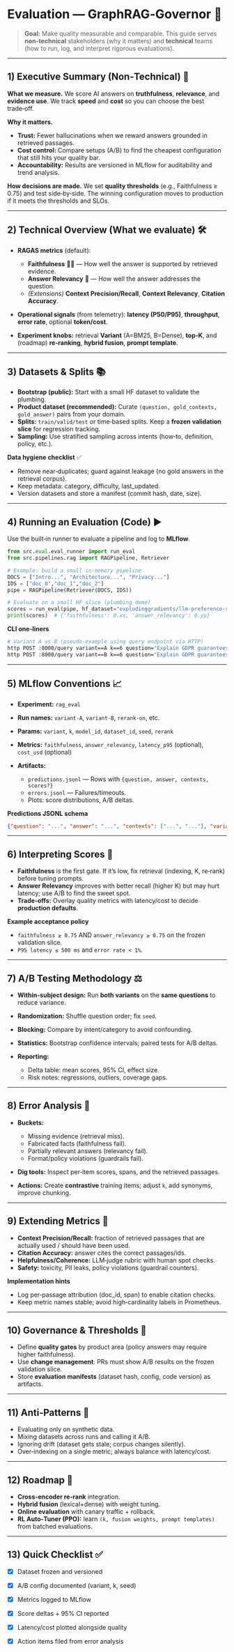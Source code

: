 # Evaluation — GraphRAG‑Governor 🧪

> **Goal:** Make quality measurable and comparable. This guide serves **non‑technical** stakeholders (why it matters) and **technical** teams (how to run, log, and interpret rigorous evaluations).

---

## 1) Executive Summary (Non‑Technical) 🎯

**What we measure.** We score AI answers on **truthfulness**, **relevance**, and **evidence use**. We track **speed** and **cost** so you can choose the best trade‑off.

**Why it matters.**

* **Trust:** Fewer hallucinations when we reward answers grounded in retrieved passages.
* **Cost control:** Compare setups (A/B) to find the cheapest configuration that still hits your quality bar.
* **Accountability:** Results are versioned in MLflow for auditability and trend analysis.

**How decisions are made.** We set **quality thresholds** (e.g., Faithfulness ≥ 0.75) and test side‑by‑side. The winning configuration moves to production if it meets the thresholds and SLOs.

---

## 2) Technical Overview (What we evaluate) 🛠️

* **RAGAS metrics** (default):

  * **Faithfulness** 🙇‍♂️ — How well the answer is supported by retrieved evidence.
  * **Answer Relevancy** 🎯 — How well the answer addresses the question.
  * *(Extensions)* **Context Precision/Recall**, **Context Relevancy**, **Citation Accuracy**.
* **Operational signals** (from telemetry): **latency (P50/P95)**, **throughput**, **error rate**, optional **token/cost**.
* **Experiment knobs:** retrieval **Variant** (A=BM25, B=Dense), **top‑K**, and (roadmap) **re‑ranking**, **hybrid fusion**, **prompt template**.

---

## 3) Datasets & Splits 📚

* **Bootstrap (public):** Start with a small HF dataset to validate the plumbing.
* **Product dataset (recommended):** Curate `(question, gold_contexts, gold_answer)` pairs from your domain.
* **Splits:** `train/valid/test` or time‑based splits. Keep a **frozen validation slice** for regression tracking.
* **Sampling:** Use stratified sampling across intents (how‑to, definition, policy, etc.).

**Data hygiene checklist** ✅

* Remove near‑duplicates; guard against leakage (no gold answers in the retrieval corpus).
* Keep metadata: category, difficulty, last\_updated.
* Version datasets and store a manifest (commit hash, date, size).

---

## 4) Running an Evaluation (Code) ▶️

Use the built‑in runner to evaluate a pipeline and log to **MLflow**.

```python
from src.eval.eval_runner import run_eval
from src.pipelines.rag import RAGPipeline, Retriever

# Example: build a small in-memory pipeline
DOCS = ["Intro...", "Architecture...", "Privacy..."]
IDS = ["doc_0","doc_1","doc_2"]
pipe = RAGPipeline(Retriever(DOCS, IDS))

# Evaluate on a small HF slice (plumbing demo)
scores = run_eval(pipe, hf_dataset="explodinggradients/llm-preference-synthetic", size=50)
print(scores)  # {'faithfulness': 0.xx, 'answer_relevancy': 0.yy}
```

**CLI one‑liners**

```bash
# Variant A vs B (pseudo-example using query endpoint via HTTP)
http POST :8000/query variant==A k==6 question="Explain GDPR guarantees" > A.json
http POST :8000/query variant==B k==6 question="Explain GDPR guarantees" > B.json
```

---

## 5) MLflow Conventions 📈

* **Experiment:** `rag_eval`
* **Run names:** `variant-A`, `variant-B`, `rerank-on`, etc.
* **Params:** `variant`, `k`, `model_id`, `dataset_id`, `seed`, `rerank`
* **Metrics:** `faithfulness`, `answer_relevancy`, `latency_p95` (optional), `cost_usd` (optional)
* **Artifacts:**

  * `predictions.jsonl` — Rows with `{question, answer, contexts, scores?}`
  * `errors.jsonl` — Failures/timeouts.
  * Plots: score distributions, A/B deltas.

**Predictions JSONL schema**

```json
{"question": "...", "answer": "...", "contexts": ["...", "..."], "variant": "A", "k": 6}
```

---

## 6) Interpreting Scores 🧭

* **Faithfulness** is the first gate. If it’s low, fix retrieval (indexing, K, re‑rank) before tuning prompts.
* **Answer Relevancy** improves with better recall (higher K) but may hurt latency; use A/B to find the sweet spot.
* **Trade‑offs:** Overlay quality metrics with latency/cost to decide **production defaults**.

**Example acceptance policy**

* `faithfulness ≥ 0.75` AND `answer_relevancy ≥ 0.75` on the frozen validation slice.
* `P95 latency ≤ 500 ms` and `error rate < 1%`.

---

## 7) A/B Testing Methodology ⚖️

* **Within‑subject design:** Run **both variants** on the **same questions** to reduce variance.
* **Randomization:** Shuffle question order; fix `seed`.
* **Blocking:** Compare by intent/category to avoid confounding.
* **Statistics:** Bootstrap confidence intervals; paired tests for A/B deltas.
* **Reporting:**

  * Delta table: mean scores, 95% CI, effect size.
  * Risk notes: regressions, outliers, coverage gaps.

---

## 8) Error Analysis 🔬

* **Buckets:**

  * Missing evidence (retrieval miss).
  * Fabricated facts (faithfulness fail).
  * Partially relevant answers (relevancy fail).
  * Format/policy violations (guardrails fail).
* **Dig tools:** Inspect per‑item scores, spans, and the retrieved passages.
* **Actions:** Create **contrastive** training items; adjust `k`, add synonyms, improve chunking.

---

## 9) Extending Metrics 📐

* **Context Precision/Recall:** fraction of retrieved passages that are actually used / should have been used.
* **Citation Accuracy:** answer cites the correct passages/ids.
* **Helpfulness/Coherence:** LLM‑judge rubric with human spot checks.
* **Safety:** toxicity, PII leaks, policy violations (guardrail counters).

**Implementation hints**

* Log per‑passage attribution (doc\_id, span) to enable citation checks.
* Keep metric names stable; avoid high‑cardinality labels in Prometheus.

---

## 10) Governance & Thresholds 🧩

* Define **quality gates** by product area (policy answers may require higher faithfulness).
* Use **change management**: PRs must show A/B results on the frozen validation slice.
* Store **evaluation manifests** (dataset hash, config, code version) as artifacts.

---

## 11) Anti‑Patterns 🚫

* Evaluating only on synthetic data.
* Mixing datasets across runs and calling it A/B.
* Ignoring drift (dataset gets stale; corpus changes silently).
* Over‑indexing on a single metric; always balance with latency/cost.

---

## 12) Roadmap 🔭

* **Cross‑encoder re‑rank** integration.
* **Hybrid fusion** (lexical+dense) with weight tuning.
* **Online evaluation** with canary traffic + rollback.
* **RL Auto‑Tuner (PPO):** learn `(k, fusion weights, prompt templates)` from batched evaluations.

---

## 13) Quick Checklist ✅

* [x] Dataset frozen and versioned
* [x] A/B config documented (variant, k, seed)
* [x] Metrics logged to MLflow
* [x] Score deltas + 95% CI reported
* [x] Latency/cost plotted alongside quality
* [x] Action items filed from error analysis

